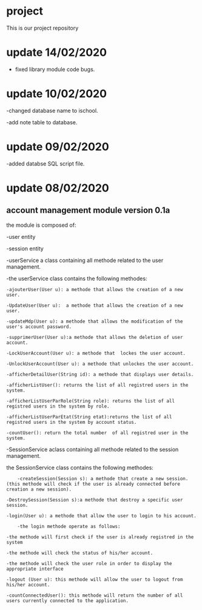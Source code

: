 # project
This is our project repository
# update 14/02/2020
- fixed library module code bugs.
# update 10/02/2020
-changed database name to ischool.

-add note table to database.
# update 09/02/2020
-added databse SQL script file.
# update 08/02/2020
## account management module version 0.1a
the module is composed of:

-user entity

-session entity


-userService a class containing all methode related to the user management.

-the userService class contains the following methodes:


	-ajouterUser(User u): a methode that allows the creation of a new user.

	-UpdateUser(User u):  a methode that allows the creation of a new user.

	-updateMdp(User u): a methode that allows the modification of the user's account password.

	-supprimerUser(User u):a methode that allows the deletion of user account.

	-LockUserAccount(User u): a methode that  lockes the user account.

	-UnlockUserAccount(User u): a methode that unlockes the user account.

	-afficherDetailUser(String id): a methode that displays user details.

	-afficherListUser(): returns the list of all registred users in the system.

	-afficherListUserParRole(String role): returns the list of all registred users in the system by role.

	-afficherListUserParEtat(String etat):returns the list of all registred users in the system by account status.

	-countUser(): return the total number  of all registred user in the system.


-SessionService aclass containing all methode related to the session management.

the SessionService class contains the following methodes:

        -createSession(Session s): a methode that create a new session.(this methode will check if the user is already connected before creation a new session).

	-DestroySession(Session s):a methode that destroy a specific user session.

	-login(User u): a methode that allow the user to login to his account.

        -the login methode operate as follows:

	-the methode will first check if the user is already registred in the system

	-the methode will check the status of his/her account.

	-the methode will check the user role in order to display the appropriate interface

	-logout (User u): this methode will allow the user to logout from his/her account.

	-countConnectedUser(): this methode will return the number of all users currently connected to the application.
